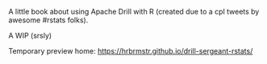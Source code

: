 A little book about using Apache Drill with R (created due to a cpl tweets by awesome #rstats folks).

A WIP (srsly)

Temporary preview home: <https://hrbrmstr.github.io/drill-sergeant-rstats/>